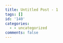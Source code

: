 ```yaml
---
title: Untitled Post - 1
tags: []
id: '140'
categories:
  - - uncategorized
comments: false
---
```


